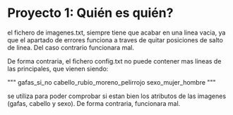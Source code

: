 # Proyecto 1: Quién es quién?

el fichero de imagenes.txt, siempre tiene que acabar
en una linea vacia, ya que el apartado de errores
funciona a traves de quitar posiciones de salto de linea.
Del caso contrario funcionara mal. 

De forma contraria, el fichero config.txt no puede contener
mas lineas de las principales, que vienen siendo:

"""
gafas_si_no
cabello_rubio_moreno_pelirrojo
sexo_mujer_hombre
"""

se utiliza para poder comprobar si estan bien los atributos de las imagenes (gafas, cabello y sexo).
De forma contraria, funcionara mal.
